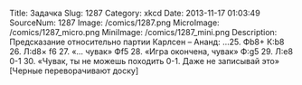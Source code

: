Title: Задачка 
Slug: 1287 
Category: xkcd 
Date: 2013-11-17 01:03:49 
SourceNum: 1287 
Image: /comics/1287.png 
MicroImage: /comics/1287_micro.png 
MiniImage: /comics/1287_mini.png 
Description: Предсказание относительно партии Карлсен – Ананд: ...25. Фb8+ К:b8 26. Л:d8× f6 27. «... чувак» Фf5 28. «Игра окончена, чувак» Ф:g5 29. Л:e8 0-1 30. «Чувак, ты не можешь походить 0-1. Даже не записывай это» [Черные переворачивают доску] 

